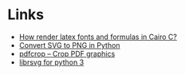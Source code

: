 # Links

- [How render latex fonts and formulas in Cairo C?](https://stackoverflow.com/questions/64367309/how-render-latex-fonts-and-formulas-in-cairo-c)
- [Convert SVG to PNG in Python](https://stackoverflow.com/questions/6589358/convert-svg-to-png-in-python/6599172#6599172)
- [pdfcrop – Crop PDF graphics
](https://ctan.org/pkg/pdfcrop?lang=en)
- [librsvg for python 3](https://stackoverflow.com/a/19744099)

